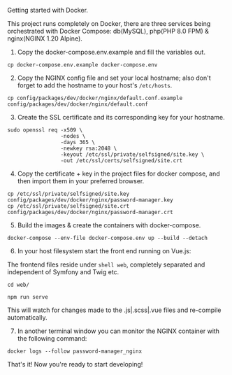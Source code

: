 Getting started with Docker.

This project runs completely on Docker, there are three services being orchestrated with Docker Compose: db(MySQL), php(PHP 8.0 FPM) & nginx(NGINX 1.20 Alpine).

1. Copy the docker-compose.env.example and fill the variables out.

```shell
cp docker-compose.env.example docker-compose.env
```

2. Copy the NGINX config file and set your local hostname; also don't forget to add the hostname to your host's ```/etc/hosts```.

```shell
cp config/packages/dev/docker/nginx/default.conf.example config/packages/dev/docker/nginx/default.conf
```

3. Create the SSL certificate and its corresponding key for your hostname.

```shell
sudo openssl req -x509 \
                 -nodes \
                 -days 365 \
                 -newkey rsa:2048 \
                 -keyout /etc/ssl/private/selfsigned/site.key \
                 -out /etc/ssl/certs/selfsigned/site.crt
```

4. Copy the certificate + key in the project files for docker compose, 
and then import them in your preferred browser.

```shell
cp /etc/ssl/private/selfsigned/site.key config/packages/dev/docker/nginx/password-manager.key
cp /etc/ssl/private/selfsigned/site.crt config/packages/dev/docker/nginx/password-manager.crt
```

5. Build the images & create the containers with docker-compose.

```shell
docker-compose --env-file docker-compose.env up --build --detach
```

6. In your host filesystem start the front end running on Vue.js:

The frontend files reside under ```shell web```, completely separated and independent of Symfony and Twig etc.

```shell
cd web/

npm run serve
```

This will watch for changes made to the .js|.scss|.vue files and re-compile automatically.

7. In another terminal window you can monitor the NGINX container with the following command:

```shell
docker logs --follow password-manager_nginx
```

That's it! Now you're ready to start developing!
